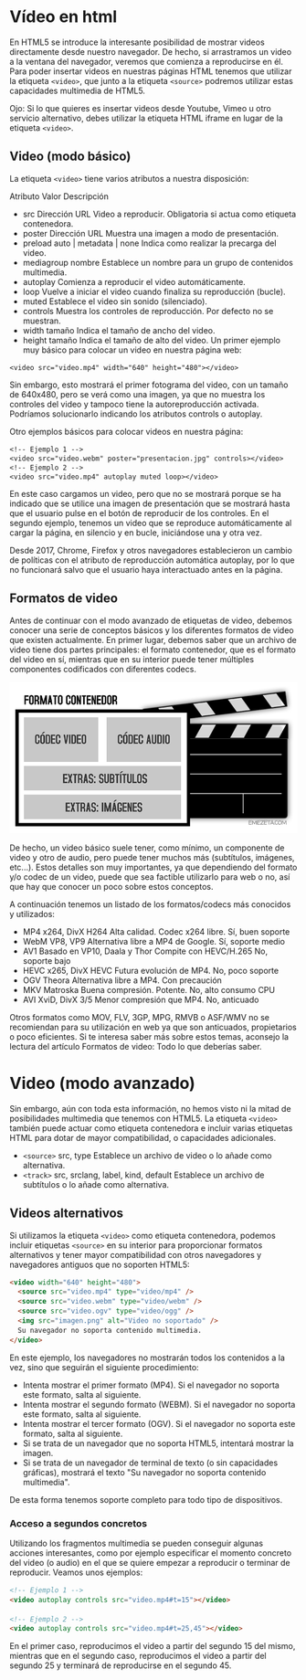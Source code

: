 # Vídeo en html

En HTML5 se introduce la interesante posibilidad de mostrar videos directamente desde nuestro navegador. De hecho, si arrastramos un video a la ventana del navegador, veremos que comienza a reproducirse en él. Para poder insertar videos en nuestras páginas HTML tenemos que utilizar la etiqueta ``<video>``, que junto a la etiqueta ``<source>`` podremos utilizar estas capacidades multimedia de HTML5.

Ojo: Si lo que quieres es insertar videos desde Youtube, Vimeo u otro servicio alternativo, debes utilizar la etiqueta HTML iframe en lugar de la etiqueta ``<video>``.

## Video (modo básico) 
La etiqueta ``<video>`` tiene varios atributos a nuestra disposición:

Atributo	Valor	Descripción
* src	Dirección URL	Video a reproducir. Obligatoria si actua como etiqueta contenedora.
* poster	Dirección URL	Muestra una imagen a modo de presentación.
* preload	auto | metadata | none	Indica como realizar la precarga del video.
* mediagroup	nombre	Establece un nombre para un grupo de contenidos multimedia.
* autoplay		Comienza a reproducir el video automáticamente.
* loop		Vuelve a iniciar el video cuando finaliza su reproducción (bucle).
* muted		Establece el video sin sonido (silenciado).
* controls		Muestra los controles de reproducción. Por defecto no se muestran.
* width	tamaño	Indica el tamaño de ancho del video.
* height	tamaño	Indica el tamaño de alto del video.
Un primer ejemplo muy básico para colocar un video en nuestra página web:
````
<video src="video.mp4" width="640" height="480"></video>
````
Sin embargo, esto mostrará el primer fotograma del video, con un tamaño de 640x480, pero se verá como una imagen, ya que no muestra los controles del video y tampoco tiene la autoreproducción activada. Podríamos solucionarlo indicando los atributos controls o autoplay.

Otro ejemplos básicos para colocar videos en nuestra página:
````
<!-- Ejemplo 1 -->
<video src="video.webm" poster="presentacion.jpg" controls></video>
<!-- Ejemplo 2 -->
<video src="video.mp4" autoplay muted loop></video>
````
En este caso cargamos un video, pero que no se mostrará porque se ha indicado que se utilice una imagen de presentación que se mostrará hasta que el usuario pulse en el botón de reproducir de los controles. En el segundo ejemplo, tenemos un video que se reproduce automáticamente al cargar la página, en silencio y en bucle, iniciándose una y otra vez.

Desde 2017, Chrome, Firefox y otros navegadores establecieron un cambio de políticas con el atributo de reproducción automática autoplay, por lo que no funcionará salvo que el usuario haya interactuado antes en la página.

## Formatos de video 
Antes de continuar con el modo avanzado de etiquetas de video, debemos conocer una serie de conceptos básicos y los diferentes formatos de video que existen actualmente. En primer lugar, debemos saber que un archivo de video tiene dos partes principales: el formato contenedor, que es el formato del video en sí, mientras que en su interior puede tener múltiples componentes codificados con diferentes codecs.

![Formato contenedor de video](images/formato-contenedor-video.png)

De hecho, un video básico suele tener, como mínimo, un componente de video y otro de audio, pero puede tener muchos más (subtítulos, imágenes, etc...). Estos detalles son muy importantes, ya que dependiendo del formato y/o codec de un video, puede que sea factible utilizarlo para web o no, así que hay que conocer un poco sobre estos conceptos.

A continuación tenemos un listado de los formatos/codecs más conocidos y utilizados:

* MP4	x264, DivX H264	Alta calidad. Codec x264 libre.	Sí, buen soporte
* WebM	VP8, VP9	Alternativa libre a MP4 de Google.	Sí, soporte medio
* AV1	Basado en VP10, Daala y Thor	Compite con HEVC/H.265	No, soporte bajo
* HEVC	x265, DivX HEVC	Futura evolución de MP4.	No, poco soporte
* OGV	Theora	Alternativa libre a MP4.	Con precaución
* MKV	Matroska	Buena compresión. Potente.	No, alto consumo CPU
* AVI	XviD, DivX 3/5	Menor compresión que MP4.	No, anticuado

Otros formatos como MOV, FLV, 3GP, MPG, RMVB o ASF/WMV no se recomiendan para su utilización en web ya que son anticuados, propietarios o poco eficientes. Si te interesa saber más sobre estos temas, aconsejo la lectura del artículo Formatos de video: Todo lo que deberías saber.

# Video (modo avanzado) 
Sin embargo, aún con toda esta información, no hemos visto ni la mitad de posibilidades multimedia que tenemos con HTML5. La etiqueta ``<video>`` también puede actuar como etiqueta contenedora e incluir varias etiquetas HTML para dotar de mayor compatibilidad, o capacidades adicionales.


* ``<source>``	src, type	Establece un archivo de video o lo añade como alternativa.
* ``<track>``	src, srclang, label, kind, default	Establece un archivo de subtítulos o lo añade como alternativa.
## Videos alternativos 
Si utilizamos la etiqueta ``<video>`` como etiqueta contenedora, podemos incluir etiquetas ``<source>`` en su interior para proporcionar formatos alternativos y tener mayor compatibilidad con otros navegadores y navegadores antiguos que no soporten HTML5:
````html
<video width="640" height="480">
  <source src="video.mp4" type="video/mp4" />
  <source src="video.webm" type="video/webm" />
  <source src="video.ogv" type="video/ogg" />
  <img src="imagen.png" alt="Video no soportado" />
  Su navegador no soporta contenido multimedia.
</video>
````
En este ejemplo, los navegadores no mostrarán todos los contenidos a la vez, sino que seguirán el siguiente procedimiento:

* Intenta mostrar el primer formato (MP4). Si el navegador no soporta este formato, salta al siguiente.
* Intenta mostrar el segundo formato (WEBM). Si el navegador no soporta este formato, salta al siguiente.
* Intenta mostrar el tercer formato (OGV). Si el navegador no soporta este formato, salta al siguiente.
* Si se trata de un navegador que no soporta HTML5, intentará mostrar la imagen.
* Si se trata de un navegador de terminal de texto (o sin capacidades gráficas), mostrará el texto "Su navegador no soporta contenido multimedia".

De esta forma tenemos soporte completo para todo tipo de dispositivos.

### Acceso a segundos concretos 
Utilizando los fragmentos multimedia se pueden conseguir algunas acciones interesantes, como por ejemplo especificar el momento concreto del video (o audio) en el que se quiere empezar a reproducir o terminar de reproducir. Veamos unos ejemplos:
````html
<!-- Ejemplo 1 -->
<video autoplay controls src="video.mp4#t=15"></video>

<!-- Ejemplo 2 -->
<video autoplay controls src="video.mp4#t=25,45"></video>
````
En el primer caso, reproducimos el video a partir del segundo 15 del mismo, mientras que en el segundo caso, reproducimos el video a partir del segundo 25 y terminará de reproducirse en el segundo 45.